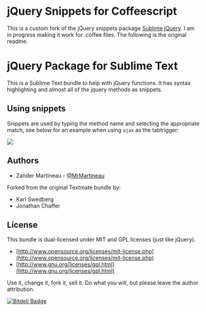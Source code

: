 # jQuery Snippets for Coffeescript

This is a custom fork of the jQuery snippets package [Sublime jQuery](https://github.com/SublimeText/jQuery). I am in progress making it work for .coffee files. The following is the original readme.

# jQuery Package for Sublime Text

This is a Sublime Text bundle to help with jQuery functions. It has syntax highlighting and almost all of the jquery methods as snippets.

## Using snippets
Snippets are used by typing the method name and selecting the appropriate match, see below for an example when using `ajax` as the tabtrigger:

![](http://i.imgur.com/pASjCdM.png)

## Authors

* Zander Martineau - [@MrMartineau](https://github.com/MrMartineau)

Forked from the original Textmate bundle by:
* Karl Swedberg
* Jonathan Chaffer

## License

This bundle is dual-licensed under MIT and GPL licenses (just like jQuery).

* [http://www.opensource.org/licenses/mit-license.php](http://www.opensource.org/licenses/mit-license.php)
* [http://www.gnu.org/licenses/gpl.html](http://www.gnu.org/licenses/gpl.html)

Use it, change it, fork it, sell it. Do what you will, but please leave the author attribution.

[![Bitdeli Badge](https://d2weczhvl823v0.cloudfront.net/SublimeText/jquery/trend.png)](https://bitdeli.com/free "Bitdeli Badge")

